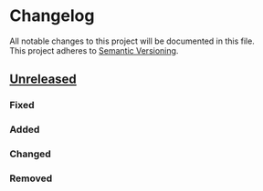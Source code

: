 # Changelog
All notable changes to this project will be documented in this file.  
This project adheres to [Semantic Versioning](http://semver.org/).

## [Unreleased][]
### Fixed
### Added
### Changed
### Removed


[Unreleased]: https://github.com/Gear95/SmartLocker
[0.1.0]: https://github.com/Gear95/SmartLocker/compare/v0.1.0...v0.2.0
